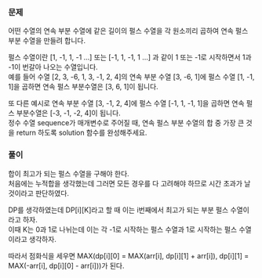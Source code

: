 ### 문제

어떤 수열의 연속 부분 수열에 같은 길이의 펄스 수열을 각 원소끼리 곱하여 연속 펄스 부분 수열을 만들려 합니다.    

펄스 수열이란 [1, -1, 1, -1 …] 또는 [-1, 1, -1, 1 …] 과 같이 1 또는 -1로 시작하면서 1과 -1이 번갈아 나오는 수열입니다.   
예를 들어 수열 [2, 3, -6, 1, 3, -1, 2, 4]의 연속 부분 수열 [3, -6, 1]에 펄스 수열 [1, -1, 1]을 곱하면 연속 펄스 부분수열은 [3, 6, 1]이 됩니다.    

또 다른 예시로 연속 부분 수열 [3, -1, 2, 4]에 펄스 수열 [-1, 1, -1, 1]을 곱하면 연속 펄스 부분수열은 [-3, -1, -2, 4]이 됩니다.   
정수 수열 sequence가 매개변수로 주어질 때, 연속 펄스 부분 수열의 합 중 가장 큰 것을 return 하도록 solution 함수를 완성해주세요.   


### 풀이


합이 최고가 되는 펄스 수열을 구해야 한다.   
처음에는 누적합을 생각했는데 그러면 모든 경우를 다 고려해야 하므로 시간 초과가 날 것이라고 판단하였다.   

DP를 생각하였는데 DP[i][K]라고 할 때 이는 i번째에서 최고가 되는 부분 펄스 수열이라고 하자.   
이때 K는 0과 1로 나뉘는데 이는 각 -1로 시작하는 펄스 수열과 1로 시작하는 펄스 수열이라고 생각하자.   

따라서 점화식을 세우면
MAX(dp[i][0] = MAX(arr[i], dp[i][1] + arr[i]), dp[i][1] = MAX(-arr[i], dp[i][0] - arr[i]))가 된다.
